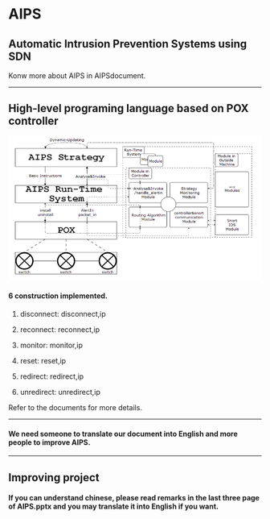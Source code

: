 AIPS
====

## Automatic Intrusion Prevention Systems using SDN

Konw more about AIPS in AIPSdocument.
____
## High-level programing language based on POX controller
![Architecture](/pox_arch.png)
#### 6 construction implemented.

1. disconnect: disconnect,ip

2. reconnect:  reconnect,ip

3. monitor:    monitor,ip

4. reset:      reset,ip

5. redirect:   redirect,ip

6. unredirect: unredirect,ip


Refer to the documents for more details.
____
#### We need someone to translate our document into English and more people to improve AIPS.




____
## Improving project
#### If you can understand chinese, please read remarks in the last three page of AIPS.pptx and you may translate it into English if you want.
